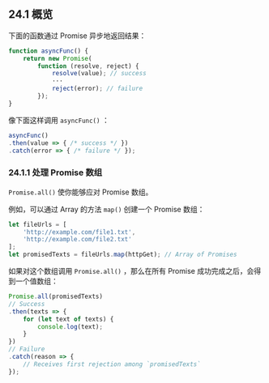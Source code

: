 ## 24.1 概览

下面的函数通过 Promise 异步地返回结果：

```js
function asyncFunc() {
    return new Promise(
        function (resolve, reject) {
            resolve(value); // success
            ···
            reject(error); // failure
        });
}
```

像下面这样调用 `asyncFunc()` ：

```js
asyncFunc()
.then(value => { /* success */ })
.catch(error => { /* failure */ });
```

### 24.1.1 处理 Promise 数组

`Promise.all()` 使你能够应对 Promise 数组。

例如，可以通过 Array 的方法 `map()` 创建一个 Promise 数组：

```js
let fileUrls = [
    'http://example.com/file1.txt',
    'http://example.com/file2.txt'
];
let promisedTexts = fileUrls.map(httpGet); // Array of Promises
```

如果对这个数组调用 `Promise.all()` ，那么在所有 Promise 成功完成之后，会得到一个值数组：

```js
Promise.all(promisedTexts)
// Success
.then(texts => {
    for (let text of texts) {
        console.log(text);
    }
})
// Failure
.catch(reason => {
    // Receives first rejection among `promisedTexts`
});
```
